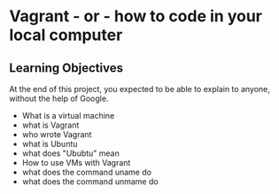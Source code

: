 # Vagrant - or - how to code in your local computer

## Learning Objectives

At the end of this project, you expected to be able to explain to anyone, without the help of Google.
* What is a virtual machine
* what is Vagrant
* who wrote Vagrant
* what is Ubuntu
* what does "Ububtu" mean
* How to use VMs with Vagrant
* what does the command uname do
* what does the command unmame do
